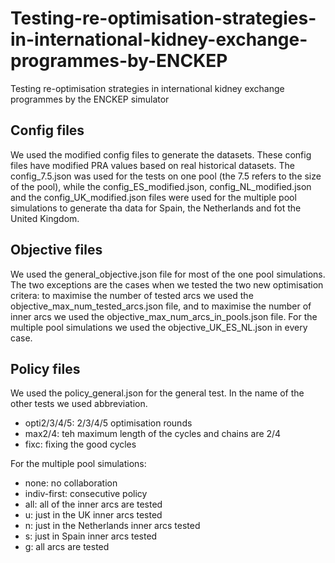 # Testing-re-optimisation-strategies-in-international-kidney-exchange-programmes-by-ENCKEP
Testing re-optimisation strategies in international kidney exchange programmes by the ENCKEP simulator

## Config files
We used the modified config files to generate the datasets. These config files have modified PRA values based on real historical datasets.
The config_7.5.json was used for the tests on one pool (the 7.5 refers to the size of the pool), while the config_ES_modified.json, config_NL_modified.json and the config_UK_modified.json files were used for the multiple pool simulations to generate tha data for Spain, the Netherlands and fot the United Kingdom.

## Objective files
We used the general_objective.json file for most of the one pool simulations. The two exceptions are the cases when we tested the two new optimisation critera: to maximise the number of tested arcs we used the objective_max_num_tested_arcs.json file, and to maximise the number of inner arcs we used the objective_max_num_arcs_in_pools.json file.
For the multiple pool simulations we used the objective_UK_ES_NL.json in every case.

## Policy files
We used the policy_general.json for the general test. In the name of the other tests we used abbreviation.
- opti2/3/4/5: 2/3/4/5 optimisation rounds
- max2/4: teh maximum length of the cycles and chains are 2/4
- fixc: fixing the good cycles

For the multiple pool simulations:
- none: no collaboration
- indiv-first: consecutive policy
- all: all of the inner arcs are tested
- u: just in the UK inner arcs tested
- n: just in the Netherlands inner arcs tested
- s: just in Spain inner arcs tested
- g: all arcs are tested
